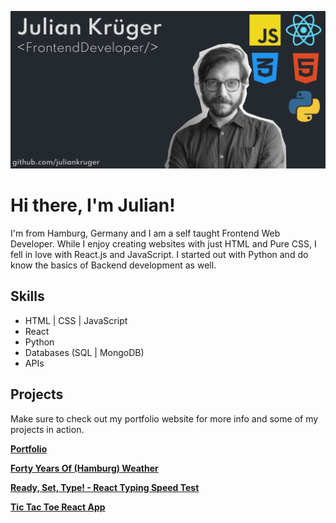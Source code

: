![Julian Krüger, Frontend Web Development](https://github.com/juliankruger/juliankruger/blob/main/github-banner.png)


# Hi there, I'm Julian!


I'm from Hamburg, Germany and I am a self taught Frontend Web Developer. While I enjoy creating websites with just HTML and Pure CSS, I fell in love with React.js and JavaScript. I started out with Python and do know the basics of Backend development as well.
## Skills

* HTML | CSS | JavaScript
* React
* Python
* Databases (SQL | MongoDB)
* APIs

## Projects

Make sure to check out my portfolio website for more info and some of my projects in action.

**[Portfolio](https://www.iamjulian.de/)**

**[Forty Years Of (Hamburg) Weather](https://fortyyearsofweather.netlify.app/)**

**[Ready, Set, Type! - React Typing Speed Test](https://readysettype.netlify.app/)**

**[Tic Tac Toe React App](https://click-tac-toe.netlify.app/)**
